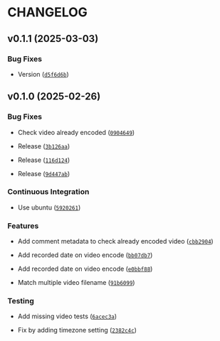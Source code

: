 # CHANGELOG

## v0.1.1 (2025-03-03)

### Bug Fixes

- Version
  ([`d5f6d6b`](https://github.com/Aohzan/memories-classify/commit/d5f6d6b04a7bb1b2d3f2df32f728a32a8ef3f21f))

## v0.1.0 (2025-02-26)

### Bug Fixes

- Check video already encoded
  ([`0904649`](https://github.com/Aohzan/memories-classify/commit/0904649a86f5892f1af7248e89fbfc4ef1ffd092))

- Release
  ([`3b126aa`](https://github.com/Aohzan/memories-classify/commit/3b126aa9f865999b97f80ad35f6d1b1023eeedfa))

- Release
  ([`116d124`](https://github.com/Aohzan/memories-classify/commit/116d1240c0cb6b43daf54a8ec7f3f733cf2ced27))

- Release
  ([`9d447ab`](https://github.com/Aohzan/memories-classify/commit/9d447abcecc0fea5a417a2545cea445de01797f4))

### Continuous Integration

- Use ubuntu
  ([`5920261`](https://github.com/Aohzan/memories-classify/commit/5920261890a9c38a9f04f0a0cbe2a2a633c82910))

### Features

- Add comment metadata to check already encoded video
  ([`cbb2904`](https://github.com/Aohzan/memories-classify/commit/cbb29042ed03be692984b74134738a7f741cce38))

- Add recorded date on video encode
  ([`bb07db7`](https://github.com/Aohzan/memories-classify/commit/bb07db73f9adbfae91189ce1b238efa6ed4063be))

- Add recorded date on video encode
  ([`e0bbf88`](https://github.com/Aohzan/memories-classify/commit/e0bbf887d50d3049ba6387dafb4e223dc543fa2d))

- Match multiple video filename
  ([`91b6099`](https://github.com/Aohzan/memories-classify/commit/91b6099ddc1cf0276334188d7a0591f7492bfdb7))

### Testing

- Add missing video tests
  ([`6acec3a`](https://github.com/Aohzan/memories-classify/commit/6acec3a15d454b8c5f24a27e2a74af92a2d2c2af))

- Fix by adding timezone setting
  ([`2382c4c`](https://github.com/Aohzan/memories-classify/commit/2382c4cf27778aad7c24403f462b9099f3dbdbfd))
